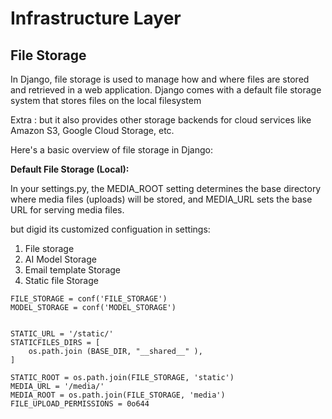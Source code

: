 # Infrastructure Layer

## File Storage


<p>

In Django, file storage is used to manage how and where files are stored and retrieved in a web application. Django comes with a default file storage system that stores files on the local filesystem

Extra : 
 but it also provides other storage backends for cloud services like Amazon S3, Google Cloud Storage, etc.


Here's a basic overview of file storage in Django:
</p>



<b>
Default File Storage (Local):
</b>

<p>
In your settings.py, the MEDIA_ROOT setting determines the base directory where media files (uploads) will be stored, and MEDIA_URL sets the base URL for serving media files.

but digid its customized configuation in settings:
1. File storage
2. AI Model Storage
3. Email template Storage
4. Static file Storage
</p>

```
FILE_STORAGE = conf('FILE_STORAGE')
MODEL_STORAGE = conf('MODEL_STORAGE')


STATIC_URL = '/static/'
STATICFILES_DIRS = [
    os.path.join (BASE_DIR, "__shared__" ),
]

STATIC_ROOT = os.path.join(FILE_STORAGE, 'static')
MEDIA_URL = '/media/'
MEDIA_ROOT = os.path.join(FILE_STORAGE, 'media')
FILE_UPLOAD_PERMISSIONS = 0o644

```
